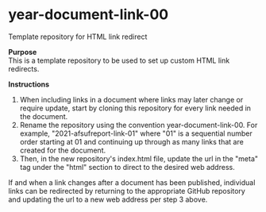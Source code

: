 # year-document-link-00
Template repository for HTML link redirect

<b>Purpose</b>
<br>
This is a template repository to be used to set up custom HTML link redirects.

<b>Instructions</b>
1. When including links in a document where links may later change or require update, start by cloning this repository for every link needed in the document.
2. Rename the repository using the convention year-document-link-00. For example, "2021-afsufreport-link-01" where "01" is a sequential number order starting at 01 and continuing up through as many links that are created for the document.
3. Then, in the new repository's index.html file, update the url in the "meta" tag under the "html" section to direct to the desired web address.

If and when a link changes after a document has been published, individual links can be redirected by returning to the appropriate GitHub repository and updating the url to a new web address per step 3 above.

